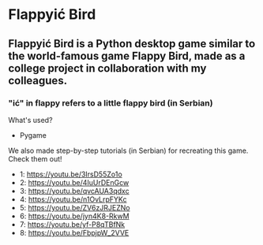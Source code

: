# Flappyić Bird
## Flappyić Bird is a Python desktop game similar to the world-famous game Flappy Bird, made as a college project in collaboration with my colleagues.
### "ić" in flappy refers to a little flappy bird (in Serbian)

What's used?
* Pygame

We also made step-by-step tutorials (in Serbian) for recreating this game. Check them out!
* 1: https://youtu.be/3IrsD55Zo1o
* 2: https://youtu.be/4IuUrDEnGcw
* 3: https://youtu.be/qvcAUA3qdxc
* 4: https://youtu.be/n1OvLrpFYKc
* 5: https://youtu.be/ZV6zJRJEZNo
* 6: https://youtu.be/jyn4K8-RkwM
* 7: https://youtu.be/yf-P8qTBfNk
* 8: https://youtu.be/FbpjpW_2VVE
